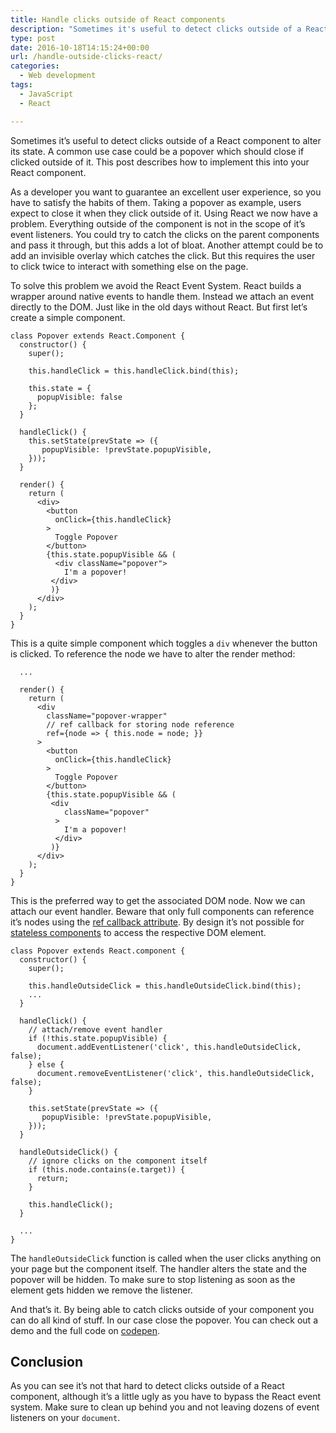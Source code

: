 ```yaml
---
title: Handle clicks outside of React components
description: "Sometimes it's useful to detect clicks outside of a React component. Learn how to achieve this by attaching an native event handler to the document."
type: post
date: 2016-10-18T14:15:24+00:00
url: /handle-outside-clicks-react/
categories:
  - Web development
tags:
  - JavaScript
  - React

---
```

Sometimes it&#8217;s useful to detect clicks outside of a React component to alter its state. A common use case could be a popover which should close if clicked outside of it. This post describes how to implement this into your React component.

<!--more-->

As a developer you want to guarantee an excellent user experience, so you have to satisfy the habits of them. Taking a popover as example, users expect to close it when they click outside of it. Using React we now have a problem. Everything outside of the component is not in the scope of it&#8217;s event listeners. You could try to catch the clicks on the parent components and pass it through, but this adds a lot of bloat. Another attempt could be to add an invisible overlay which catches the click. But this requires the user to click twice to interact with something else on the page.

To solve this problem we avoid the React Event System. React builds a wrapper around native events to handle them. Instead we attach an event directly to the DOM. Just like in the old days without React. But first let&#8217;s create a simple component.

<pre><code class="language-jsx">class Popover extends React.Component {
  constructor() {
    super();

    this.handleClick = this.handleClick.bind(this);

    this.state = {
      popupVisible: false
    };
  }

  handleClick() {
    this.setState(prevState =&gt; ({
       popupVisible: !prevState.popupVisible,
    }));
  }

  render() {
    return (
      &lt;div&gt;
        &lt;button
          onClick={this.handleClick}
        &gt;
          Toggle Popover
        &lt;/button&gt;
        {this.state.popupVisible && (
          &lt;div className="popover"&gt;
            I'm a popover!
         &lt;/div&gt;
         )}
      &lt;/div&gt;
    );
  }
}</code></pre>

This is a quite simple component which toggles a `div` whenever the button is clicked. To reference the node we have to alter the render method:

<pre><code class="language-jsx" data-line="8">  ...

  render() {
    return (
      &lt;div
        className="popover-wrapper"
        // ref callback for storing node reference
        ref={node =&gt; { this.node = node; }}
      &gt;
        &lt;button
          onClick={this.handleClick}
        &gt;
          Toggle Popover
        &lt;/button&gt;
        {this.state.popupVisible && (
         &lt;div
            className="popover"
          &gt;
            I'm a popover!
          &lt;/div&gt;
         )}
      &lt;/div&gt;
    );
  }
}</code></pre>

This is the preferred way to get the associated DOM node. Now we can attach our event handler. Beware that only full components can reference it&#8217;s nodes using the [ref callback attribute][1]. By design it&#8217;s not possible for [stateless components][2] to access the respective DOM element.

<pre><code class="language-jsx" data-line="5,11-15,22-29">class Popover extends React.component {
  constructor() {
    super();

    this.handleOutsideClick = this.handleOutsideClick.bind(this);
    ...
  }

  handleClick() {
    // attach/remove event handler
    if (!this.state.popupVisible) {
      document.addEventListener('click', this.handleOutsideClick, false);
    } else {
      document.removeEventListener('click', this.handleOutsideClick, false);
    }

    this.setState(prevState =&gt; ({
       popupVisible: !prevState.popupVisible,
    }));
  }

  handleOutsideClick() {
    // ignore clicks on the component itself
    if (this.node.contains(e.target)) {
      return;
    }

    this.handleClick();
  }

  ...
}</code></pre>

The `handleOutsideClick` function is called when the user clicks anything on your page but the component itself. The handler alters the state and the popover will be hidden. To make sure to stop listening as soon as the element gets hidden we remove the listener.

And that&#8217;s it. By being able to catch clicks outside of your component you can do all kind of stuff. In our case close the popover. You can check out a demo and the full code on [codepen][3].

## Conclusion

As you can see it&#8217;s not that hard to detect clicks outside of a React component, although it&#8217;s a little ugly as you have to bypass the React event system. Make sure to clean up behind you and not leaving dozens of event listeners on your `document`.

 [1]: https://facebook.github.io/react/docs/more-about-refs.html
 [2]: https://facebook.github.io/react/docs/reusable-components.html#stateless-functions
 [3]: http://codepen.io/graubnla/pen/EgdgZm
